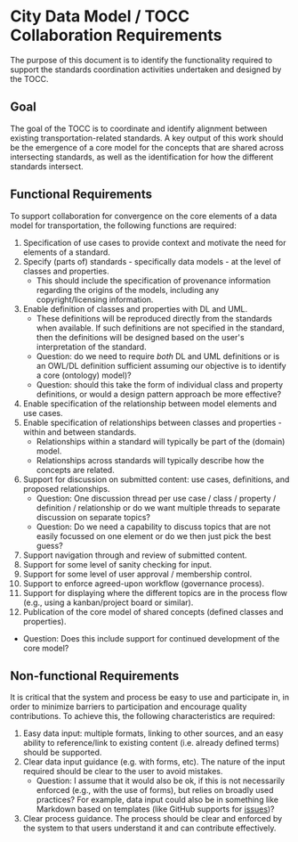 # City Data Model / TOCC Collaboration Requirements

The purpose of this document is to identify the functionality required to support the standards coordination activities undertaken and designed by the TOCC.

## Goal
The goal of the TOCC is to coordinate and identify alignment between existing transportation-related standards. A key output of this work should be the emergence of a core model for the concepts that are shared across intersecting standards, as well as the identification for how the different standards intersect.

## Functional Requirements
To support collaboration for convergence on the core elements of a data model for transportation, the following functions are required:
1. Specification of use cases to provide context and motivate the need for elements of a standard.
2. Specify (parts of) standards - specifically data models - at the level of classes and properties.
   * This should include the specification of provenance information regarding the origins of the models, including any copyright/licensing information.
3. Enable definition of classes and properties with DL and UML.
   * These definitions will be reproduced directly from the standards when available. If such definitions are not specified in the standard, then the definitions will be designed based on the user's interpretation of the standard.
   * Question: do we need to require *both* DL and UML definitions or is an OWL/DL definition sufficient assuming our objective is to identify a core (ontology) model)?
   * Question: should this take the form of individual class and property definitions, or would a design pattern approach be more effective?
4. Enable specification of the relationship between model elements and use cases. 
5. Enable specification of relationships between classes and properties - within and between standards.
   * Relationships within a standard will typically be part of the (domain) model.
   * Relationships across standards will typically describe how the concepts are related.
6. Support for discussion on submitted content: use cases, definitions, and proposed relationships.
   * Question: One discussion thread per use case / class / property / definition / relationship or do we want multiple threads to separate discussion on separate topics?
   * Question: Do we need a capability to discuss topics that are not easily focussed on one element or do we then just pick the best guess?
7. Support navigation through and review of submitted content.
8. Support for some level of sanity checking for input.
9. Support for some level of user approval / membership control.
10. Support to enforce agreed-upon workflow (governance process).
11. Support for displaying where the different topics are in the process flow (e.g., using a kanban/project board or similar).
12. Publication of the core model of shared concepts (defined classes and properties).
   * Question: Does this include support for continued development of the core model?

## Non-functional Requirements
It is critical that the system and process be easy to use and participate in, in order to minimize barriers to participation and encourage quality contributions. To achieve this, the following characteristics are required:
1. Easy data input: multiple formats, linking to other sources, and an easy ability to reference/link to existing content (i.e. already defined terms) should be supported.
2. Clear data input guidance (e.g. with forms, etc). The nature of the input required should be clear to the user to avoid mistakes.
   * Question: I assume that it would also be ok, if this is not necessarily enforced (e.g., with the use of forms), but relies on broadly used practices? For example, data input could also be in something like Markdown based on templates (like GitHub supports for [issues](https://help.github.com/en/github/building-a-strong-community/configuring-issue-templates-for-your-repository))?
3. Clear process guidance. The process should be clear and enforced by the system to that users understand it and can contribute effectively.

